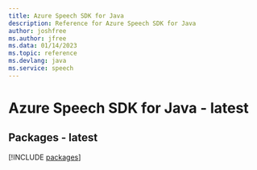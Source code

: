 ```yaml
---
title: Azure Speech SDK for Java
description: Reference for Azure Speech SDK for Java
author: joshfree
ms.author: jfree
ms.data: 01/14/2023
ms.topic: reference
ms.devlang: java
ms.service: speech
---
```

# Azure Speech SDK for Java - latest
## Packages - latest
[!INCLUDE [packages](speech-index.md)]